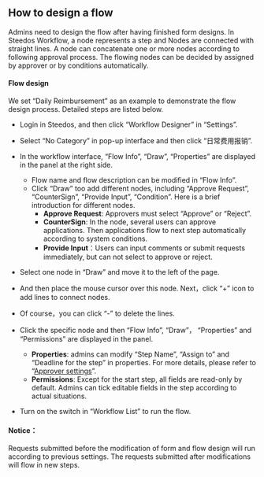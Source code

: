 ## How to design a flow
Admins need to design the flow after having finished form designs.
In Steedos Workflow, a node represents a step and Nodes are connected with straight lines. A node can concatenate one or more nodes according to following approval process. The flowing nodes can be decided by assigned by approver or by conditions automatically.
#### Flow design
We set “Daily Reimbursement” as an example to demonstrate the flow design process. Detailed steps are listed below.
- Login in Steedos, and then click “Workflow Designer” in “Settings”.
- Select “No Category” in pop-up interface and then click “日常费用报销”.
- In the workflow interface, “Flow Info”, “Draw”, “Properties” are displayed in the panel at the right side.
  - Flow name and flow description can be modified in “Flow Info”.
  - Click “Draw” too add different nodes, including “Approve Request”, “CounterSign”, “Provide Input”, “Condition”. Here is a brief introduction for different nodes.
    - **Approve Request**: Approvers must select “Approve” or “Reject”.
    - **CounterSign**: In the node, several users can approve applications. Then applications flow to next step automatically according to system conditions.
    - **Provide Input**：Users can input comments or submit requests immediately, but can not select to approve or reject.

- Select one node in “Draw” and move it to the left of the page. 
- And then place the mouse cursor over this node. Next，click “+” icon to add lines to connect nodes. 
- Of course，you can click “-” to delete the lines. 
- Click the specific node and then “Flow Info”,  “Draw”， “Properties” and “Permissions” are displayed in the panel.
  - **Properties**: admins can modify “Step Name”, “Assign to” and “Deadline for the step” in properties. For more details, please refer to “[Approver settings](flow_step_user.md)”.
  - **Permissions**: Except for the start step, all fields are read-only by default. Admins can tick editable fields in the step according to actual situations.
- Turn on the switch in “Workflow List” to run the flow.

#### Notice：
Requests submitted before the modification of form and flow design will run according to previous settings. The requests submitted after modifications will flow in new steps.

